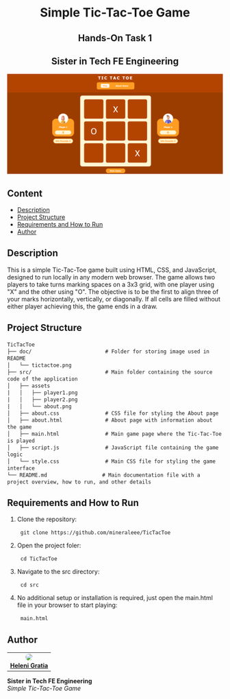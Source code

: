 <h1 align="center">Simple Tic-Tac-Toe Game</h1>
<h2 align="center">Hands-On Task 1</h2>
<h2 align="center"> Sister in Tech FE Engineering </h2>

<p align="center">
  <img src="doc/tictactoe.png" alt="TicTacToe"/>
</p>

## Content
- [Description](#description)
- [Project Structure](#project-structure)
- [Requirements and How to Run](#requirements-and-how-to-run)
- [Author](#author)

## Description
This is a simple Tic-Tac-Toe game built using HTML, CSS, and JavaScript, designed to run locally in any modern web browser. The game allows two players to take turns marking spaces on a 3x3 grid, with one player using "X" and the other using "O". The objective is to be the first to align three of your marks horizontally, vertically, or diagonally. If all cells are filled without either player achieving this, the game ends in a draw.

## Project Structure
```
TicTacToe
├── doc/                        # Folder for storing image used in README
│   └── tictactoe.png             
├── src/                        # Main folder containing the source code of the application   
│   ├── assets
|   │   ├── player1.png
|   │   ├── player2.png
|   │   └── about.png 
│   ├── about.css               # CSS file for styling the About page
│   ├── about.html              # About page with information about the game
│   ├── main.html               # Main game page where the Tic-Tac-Toe is played
│   ├── script.js               # JavaScript file containing the game logic
│   └── style.css               # Main CSS file for styling the game interface
└── README.md                  # Main documentation file with a project overview, how to run, and other details
```

## Requirements and How to Run

1. Clone the repository:
   ```
    git clone https://github.com/mineraleee/TicTacToe
   ```
2. Open the project foler:
   ```
    cd TicTacToe
   ```
3. Navigate to the src directory:
   ```
    cd src
   ```
4. No additional setup or installation is required, just open the main.html file in your browser to start playing:
   ```
    main.html
   ```

## Author
<table>
  <tr>
    <td align="center">
      <a href="https://github.com/mineraleee">
        <img src="https://avatars.githubusercontent.com/mineraleee" width="80" style="border-radius: 50%;" /><br />
        <span><b>Heleni Gratia</b></span>
      </a>
    </td>
  </tr>
</table>

<div>
  <strong>Sister in Tech FE Engineering</strong><br>
  <em>Simple Tic-Tac-Toe Game</em>
</div>